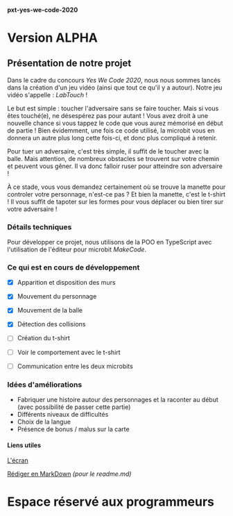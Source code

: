 #### pxt-yes-we-code-2020 ####

# Version ALPHA #

## Présentation de notre projet ##

Dans le cadre du concours _Yes We Code 2020_, nous nous sommes lancés dans la création d'un jeu vidéo (ainsi que tout ce qu'il y a autour). Notre jeu vidéo s'appelle : _LabTouch_ !

Le but est simple : toucher l'adversaire sans se faire toucher. Mais si vous êtes touché(e), ne désespérez pas pour autant ! Vous avez droit à une nouvelle chance si vous tappez le code que vous aurez mémorisé en début de partie ! Bien évidemment, une fois ce code utilisé, la microbit vous en donnera un autre plus long cette fois-ci, et donc plus compliqué à retenir.

Pour tuer un adversaire, c'est très simple, il suffit de le toucher avec la balle. Mais attention, de nombreux obstacles se trouvent sur votre chemin et peuvent vous gêner. Il va donc falloir ruser pour atteindre son adversaire !

À ce stade, vous vous demandez certainement où se trouve la manette pour controler votre personnage, n'est-ce pas ?
Et bien la manette, c'est le t-shirt ! Il vous suffit de tapoter sur les formes pour vous déplacer ou bien tirer sur votre adversaire !


### Détails techniques ### 

Pour développer ce projet, nous utilisons de la POO en TypeScript avec l'utilisation de l'éditeur pour microbit _MakeCode_.

### Ce qui est en cours de développement ###

- [x] Apparition et disposition des murs
- [x] Mouvement du personnage
- [x] Mouvement de la balle
- [x] Détection des collisions
- [ ] Création du t-shirt
- [ ] Voir le comportement avec le t-shirt
- [ ] Communication entre les deux microbits


### Idées d'améliorations ###

 - Fabriquer une histoire autour des personnages et la raconter au début (avec possibilité de passer cette partie)
 - Différents niveaux de difficultés
 - Choix de la langue
 - Présence de bonus / malus sur la carte


#### Liens utiles ####

[L'écran](https://www.kubii.fr/microbit/2198-module-d-affichage-colore-18-pour-micro-bit-160x128-kubii-3272496011120.html)

[Rédiger en MarkDown](https://openclassrooms.com/fr/courses/1304236-redigez-en-markdown) _(pour le readme.md)_







# Espace réservé aux programmeurs #






